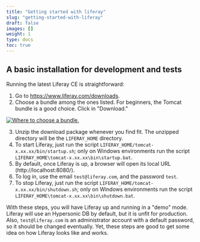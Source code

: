 ```yaml
---
title: "Getting started with liferay"
slug: "getting-started-with-liferay"
draft: false
images: []
weight: 1
type: docs
toc: true
---
```


## A basic installation for development and tests
Running the latest Liferay CE is straightforward:

1. Go to https://www.liferay.com/downloads.
2. Choose a bundle among the ones listed. For beginners, the Tomcat bundle is a good choice. Click in "Download."

[![Where to choose a bundle.][1]][1]

3. Unzip the download package whenever you find fit. The unzipped directory will be the `LIFERAY_HOME` directory.
4. To start Liferay, just run the script `LIFERAY_HOME/tomcat-x.xx.xx/bin/startup.sh`; only on Windows environments run the script `LIFERAY_HOME\tomcat-x.xx.xx\bin\startup.bat`.
5. By default, once Liferay is up, a browser will open its local URL (http://localhost:8080/).
6. To log in, use the email `test@liferay.com`, and the password `test`.
7. To stop Liferay, just run the script `LIFERAY_HOME/tomcat-x.xx.xx/bin/shutdown.sh`; only on Windows environments run the script `LIFERAY_HOME\tomcat-x.xx.xx\bin\shutdown.bat`.

With these steps, you will have Liferay up and running in a "demo" mode. Liferay will use an Hypersonic DB by default, but it is unfit for production. Also, `test@liferay.com` is an administrator account with a default password, so it should be changed eventually. Yet, these steps are good to get some idea on how Liferay looks like and works.

  [1]: http://i.stack.imgur.com/B8mdi.png

